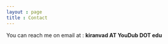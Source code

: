 ```yaml
---
layout : page
title : Contact
---
```

You can reach me on email at : **kiranvad AT YouDub DOT edu**
